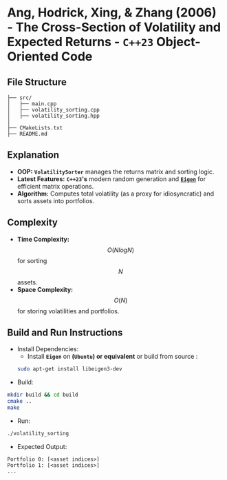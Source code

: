 # Ang, Hodrick, Xing, & Zhang (2006) - The Cross-Section of Volatility and Expected Returns - __`C++23` Object-Oriented Code__

## File Structure
```
├── src/
│   ├── main.cpp
│   ├── volatility_sorting.cpp
│   ├── volatility_sorting.hpp
│
├── CMakeLists.txt
├── README.md
```

## Explanation
- __OOP:__ __`VolatilitySorter`__ manages the returns matrix and sorting logic.
- __Latest Features:__ __`C++23`'s__ modern random generation and [__`Eigen`__](https://github.com/PX4/eigen) for efficient matrix operations.
- __Algorithm:__ Computes total volatility (as a proxy for idiosyncratic) and sorts assets into portfolios.

## Complexity
- __Time Complexity:__ $$O(NlogN)$$ for sorting $$N$$ assets.
- __Space Complexity:__ $$O(N)$$ for storing volatilities and portfolios.

## Build and Run Instructions
- Install Dependencies:
  - Install __`Eigen`__ on __(`Ubuntu`) or equivalent__  or build from source :
  ```bash
  sudo apt-get install libeigen3-dev
  ```
- Build:
```bash
mkdir build && cd build
cmake ..
make
```
- Run:
```bash
./volatility_sorting
```
- Expected Output:
```
Portfolio 0: [<asset indices>]
Portfolio 1: [<asset indices>]
...
```

